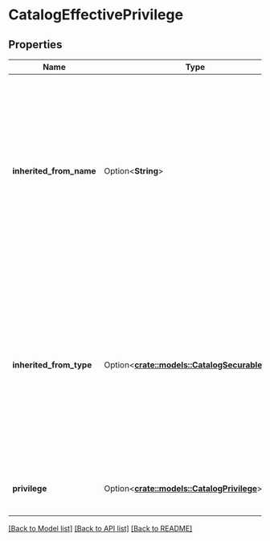 # CatalogEffectivePrivilege

## Properties

Name | Type | Description | Notes
------------ | ------------- | ------------- | -------------
**inherited_from_name** | Option<**String**> | The full name of the object that conveys this privilege via inheritance. This field is omitted when privilege is not inherited (it's assigned to the securable itself).  | [optional]
**inherited_from_type** | Option<[**crate::models::CatalogSecurableType**](CatalogSecurableType.md)> | The type of the object that conveys this privilege via inheritance. This field is omitted when privilege is not inherited (it's assigned to the securable itself).  | [optional]
**privilege** | Option<[**crate::models::CatalogPrivilege**](CatalogPrivilege.md)> | The privilege assigned to the principal. | [optional]

[[Back to Model list]](../README.md#documentation-for-models) [[Back to API list]](../README.md#documentation-for-api-endpoints) [[Back to README]](../README.md)


